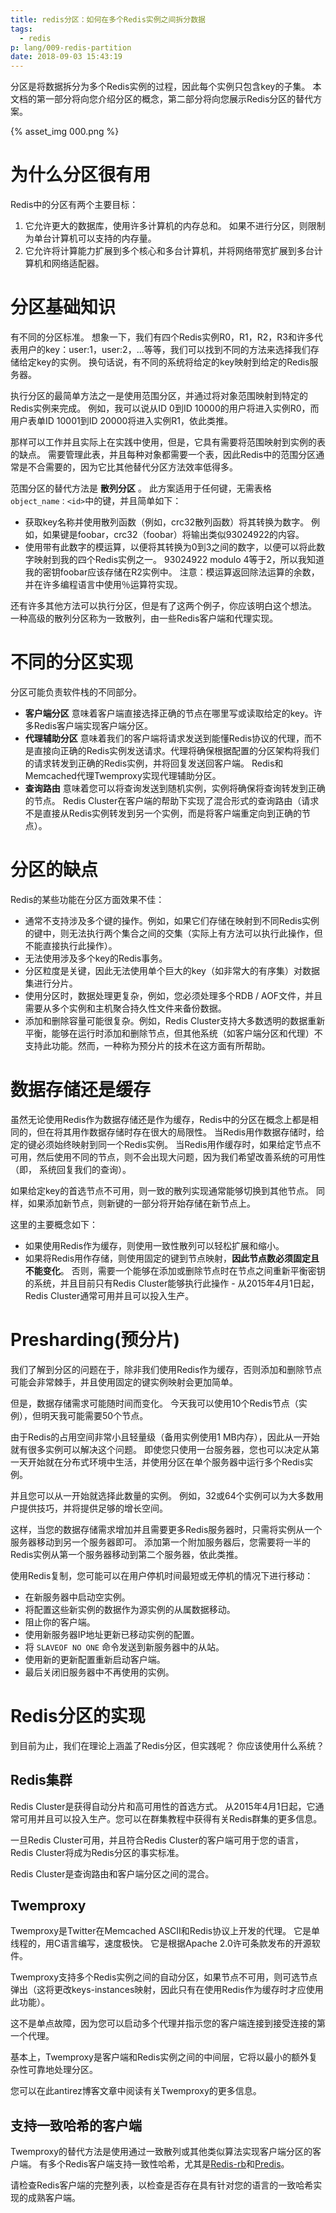 ```yaml
---
title: redis分区：如何在多个Redis实例之间拆分数据
tags:
  - redis
p: lang/009-redis-partition
date: 2018-09-03 15:43:19
---
```


分区是将数据拆分为多个Redis实例的过程，因此每个实例只包含key的子集。 本文档的第一部分将向您介绍分区的概念，第二部分将向您展示Redis分区的替代方案。

{% asset_img 000.png %}

# 为什么分区很有用
Redis中的分区有两个主要目标：

1. 它允许更大的数据库，使用许多计算机的内存总和。 如果不进行分区，则限制为单台计算机可以支持的内存量。
2. 它允许将计算能力扩展到多个核心和多台计算机，并将网络带宽扩展到多台计算机和网络适配器。

# 分区基础知识
有不同的分区标准。 想象一下，我们有四个Redis实例R0，R1，R2，R3和许多代表用户的key：user:1，user:2，...等等，我们可以找到不同的方法来选择我们存储给定key的实例。 换句话说，有不同的系统将给定的key映射到给定的Redis服务器。

执行分区的最简单方法之一是使用范围分区，并通过将对象范围映射到特定的Redis实例来完成。 例如，我可以说从ID 0到ID 10000的用户将进入实例R0，而用户表单ID 10001到ID 20000将进入实例R1，依此类推。

那样可以工作并且实际上在实践中使用，但是，它具有需要将范围映射到实例的表的缺点。 需要管理此表，并且每种对象都需要一个表，因此Redis中的范围分区通常是不合需要的，因为它比其他替代分区方法效率低得多。

范围分区的替代方法是 **散列分区** 。 此方案适用于任何键，无需表格`object_name：<id>`中的键，并且简单如下：

* 获取key名称并使用散列函数（例如，crc32散列函数）将其转换为数字。 例如，如果键是foobar，crc32（foobar）将输出类似93024922的内容。
* 使用带有此数字的模运算，以便将其转换为0到3之间的数字，以便可以将此数字映射到我的四个Redis实例之一。 93024922 modulo 4等于2，所以我知道我的密钥foobar应该存储在R2实例中。 注意：模运算返回除法运算的余数，并在许多编程语言中使用％运算符实现。

还有许多其他方法可以执行分区，但是有了这两个例子，你应该明白这个想法。 一种高级的散列分区称为一致散列，由一些Redis客户端和代理实现。

# 不同的分区实现
分区可能负责软件栈的不同部分。

* **客户端分区** 意味着客户端直接选择正确的节点在哪里写或读取给定的key。许多Redis客户端实现客户端分区。
* **代理辅助分区** 意味着我们的客户端将请求发送到能懂Redis协议的代理，而不是直接向正确的Redis实例发送请求。代理将确保根据配置的分区架构将我们的请求转发到正确的Redis实例，并将回复发送回客户端。 Redis和Memcached代理Twemproxy实现代理辅助分区。
* **查询路由** 意味着您可以将查询发送到随机实例，实例将确保将查询转发到正确的节点。 Redis Cluster在客户端的帮助下实现了混合形式的查询路由（请求不是直接从Redis实例转发到另一个实例，而是将客户端重定向到正确的节点）。

# 分区的缺点
Redis的某些功能在分区方面效果不佳：

* 通常不支持涉及多个键的操作。例如，如果它们存储在映射到不同Redis实例的键中，则无法执行两个集合之间的交集（实际上有方法可以执行此操作，但不能直接执行此操作）。
* 无法使用涉及多个key的Redis事务。
* 分区粒度是关键，因此无法使用单个巨大的key（如非常大的有序集）对数据集进行分片。
* 使用分区时，数据处理更复杂，例如，您必须处理多个RDB / AOF文件，并且需要从多个实例和主机聚合持久性文件来备份数据。
* 添加和删​​除容量可能很复杂。例如，Redis Cluster支持大多数透明的数据重新平衡，能够在运行时添加和删除节点，但其他系统（如客户端分区和代理）不支持此功能。然而，一种称为预分片的技术在这方面有所帮助。

# 数据存储还是缓存
虽然无论使用Redis作为数据存储还是作为缓存，Redis中的分区在概念上都是相同的，但在将其用作数据存储时存在很大的局限性。 当Redis用作数据存储时，给定的键必须始终映射到同一个Redis实例。 当Redis用作缓存时，如果给定节点不可用，然后使用不同的节点，则不会出现大问题，因为我们希望改善系统的可用性（即， 系统回复我们的查询）。

如果给定key的首选节点不可用，则一致的散列实现通常能够切换到其他节点。 同样，如果添加新节点，则新键的一部分将开始存储在新节点上。

这里的主要概念如下：

* 如果使用Redis作为缓存，则使用一致性散列可以轻松扩展和缩小。
* 如果将Redis用作存储，则使用固定的键到节点映射，**因此节点数必须固定且不能变化**。 否则，需要一个能够在添加或删除节点时在节点之间重新平衡密钥的系统，并且目前只有Redis Cluster能够执行此操作 - 从2015年4月1日起，Redis Cluster通常可用并且可以投入生产。

# Presharding(预分片)
我们了解到分区的问题在于，除非我们使用Redis作为缓存，否则添加和删除节点可能会非常棘手，并且使用固定的键实例映射会更加简单。

但是，数据存储需求可能随时间而变化。 今天我可以使用10个Redis节点（实例），但明天我可能需要50个节点。

由于Redis的占用空间非常小且轻量级（备用实例使用1 MB内存），因此从一开始就有很多实例可以解决这个问题。 即使您只使用一台服务器，您也可以决定从第一天开始就在分布式环境中生活，并使用分区在单个服务器中运行多个Redis实例。

并且您可以从一开始就选择此数量的实例。 例如，32或64个实例可以为大多数用户提供技巧，并将提供足够的增长空间。

这样，当您的数据存储需求增加并且需要更多Redis服务器时，只需将实例从一个服务器移动到另一个服务器即可。 添加第一个附加服务器后，您需要将一半的Redis实例从第一个服务器移动到第二个服务器，依此类推。

使用Redis复制，您可能可以在用户停机时间最短或无停机的情况下进行移动：

* 在新服务器中启动空实例。
* 将配置这些新实例的数据作为源实例的从属数据移动。
* 阻止你的客户端。
* 使用新服务器IP地址更新已移动实例的配置。
* 将 `SLAVEOF NO ONE` 命令发送到新服务器中的从站。
* 使用新的更新配置重新启动客户端。
* 最后关闭旧服务器中不再使用的实例。

# Redis分区的实现
到目前为止，我们在理论上涵盖了Redis分区，但实践呢？ 你应该使用什么系统？

## Redis集群
Redis Cluster是获得自动分片和高可用性的首选方式。 从2015年4月1日起，它通常可用并且可以投入生产。您可以在群集教程中获得有关Redis群集的更多信息。

一旦Redis Cluster可用，并且符合Redis Cluster的客户端可用于您的语言，Redis Cluster将成为Redis分区的事实标准。

Redis Cluster是查询路由和客户端分区之间的混合。

## Twemproxy
Twemproxy是Twitter在Memcached ASCII和Redis协议上开发的代理。 它是单线程的，用C语言编写，速度极快。 它是根据Apache 2.0许可条款发布的开源软件。

Twemproxy支持多个Redis实例之间的自动分区，如果节点不可用，则可选节点弹出（这将更改keys-instances映射，因此只有在使用Redis作为缓存时才应使用此功能）。

这不是单点故障，因为您可以启动多个代理并指示您的客户端连接到接受连接的第一个代理。

基本上，Twemproxy是客户端和Redis实例之间的中间层，它将以最小的额外复杂性可靠地处理分区。

您可以在此antirez博客文章中阅读有关Twemproxy的更多信息。

## 支持一致哈希的客户端
Twemproxy的替代方法是使用通过一致散列或其他类似算法实现客户端分区的客户端。 有多个Redis客户端支持一致性哈希，尤其是[Redis-rb](https://github.com/redis/redis-rb)和[Predis](https://github.com/nrk/predis)。

请检查Redis客户端的完整列表，以检查是否存在具有针对您的语言的一致哈希实现的成熟客户端。

